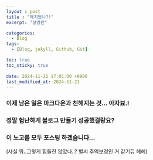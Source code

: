 ```yaml
---
layout : post
title : "해치웠나?!"
excerpt: "설명란"

categories:
  - Blog
tags:
  - [Blog, jekyll, Github, Git]

toc: true
toc_sticky: true
 
date: 2024-11-21 17:05:00 +0900
last_modified_at: 2024-11-21
---
```


### 이제 남은 일은 마크다운과 친해지는 것... 아자뵤.! 
### 정말 험난하게 블로그 만들기 성공했걸랑요?
### 이 노고를 모두 포스팅 하겠습니다... 
(사실 뭐..그렇게 힘들진 않았나..? 벌써 추억보정인 거 같기듀 헤헤)